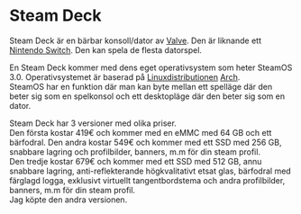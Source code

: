 # Steam Deck
Steam Deck är en bärbar konsoll/dator av [Valve](https://sv.wikipedia.org/wiki/Valve_Corporation). Den är liknande ett [Nintendo Switch](https://sv.wikipedia.org/wiki/Nintendo_Switch). Den kan spela de flesta datorspel.

En Steam Deck kommer med dens eget operativsystem som heter SteamOS 3.0. Operativsystemet är baserad på [Linuxdistributionen](https://sv.wikipedia.org/wiki/Linuxdistribution) [Arch](https://sv.wikipedia.org/wiki/Arch_Linux).                                            
SteamOS har en funktion där man kan byte mellan ett spelläge där den beter sig som en spelkonsol och ett desktopläge där den beter sig som en dator.

Steam Deck har 3 versioner med olika priser.                                        
Den första kostar 419€ och kommer med en eMMC med 64 GB och ett bärfodral.
Den andra kostar 549€ och kommer med ett SSD med 256 GB, snabbare lagring och profilbilder, banners, m.m för din steam profil.                                      
Den tredje kostar 679€ och kommer med ett SSD med 512 GB, annu snabbare lagring, anti-reflekterande högkvalitativt etsat glas, bärfodral med färglagd logga, exklusivt virtuellt tangentbordstema och andra profilbilder, banners, m.m för din steam profil.                                        
Jag köpte den andra versionen.

